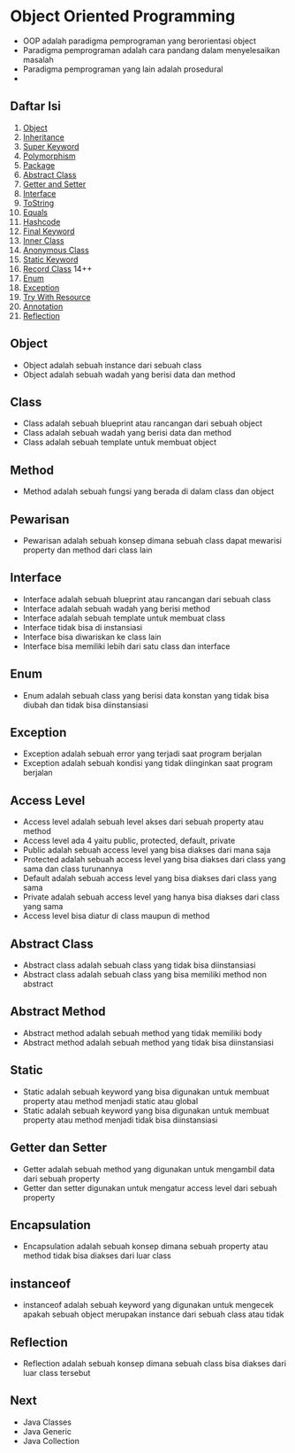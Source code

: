 # Object Oriented Programming

- OOP adalah paradigma pemprograman yang berorientasi object
- Paradigma pemprograman adalah cara pandang dalam menyelesaikan masalah
- Paradigma pemprograman yang lain adalah prosedural
- 
## Daftar Isi

1. [Object](./src/Object.java)
2. [Inheritance](./src/Inheritance.java)
3. [Super Keyword](./src/SuperKeyword.java)
4. [Polymorphism](./src/Polymorphism.java)
5. [Package](./src/Package.java)
6. [Abstract Class](./src/AbstractClass.java)
7. [Getter and Setter](./src/GetterSetter.java)
8. [Interface](./src/Interface.java)
9. [ToString](./src/ToString.java)
10. [Equals](./src/Equals.java)
11. [Hashcode](./src/HashCode.java)
12. [Final Keyword](./src/FinalKeyword.java)
13. [Inner Class](./src/InnerClass.java)
14. [Anonymous Class](./src/AnonymousClass.java)
15. [Static Keyword](./src/StaticKeyword.java)
16. [Record Class](./src/RecordClass.java)  14++
17. [Enum](./src/Enum.java)
18. [Exception](./src/Exception.java)
19. [Try With Resource](./src/TryWithResource.java)
20. [Annotation](./src/Annotation.java)
21. [Reflection](./src/Reflection.java)

## Object

- Object adalah sebuah instance dari sebuah class
- Object adalah sebuah wadah yang berisi data dan method

## Class

- Class adalah sebuah blueprint atau rancangan dari sebuah object
- Class adalah sebuah wadah yang berisi data dan method
- Class adalah sebuah template untuk membuat object

## Method

- Method adalah sebuah fungsi yang berada di dalam class dan object

## Pewarisan

- Pewarisan adalah sebuah konsep dimana sebuah class dapat mewarisi property dan method dari class lain

## Interface

- Interface adalah sebuah blueprint atau rancangan dari sebuah class
- Interface adalah sebuah wadah yang berisi method
- Interface adalah sebuah template untuk membuat class
- Interface tidak bisa di instansiasi
- Interface bisa diwariskan ke class lain
- Interface bisa memiliki lebih dari satu class dan interface

## Enum

- Enum adalah sebuah class yang berisi data konstan yang tidak bisa diubah dan tidak bisa diinstansiasi

## Exception

- Exception adalah sebuah error yang terjadi saat program berjalan
- Exception adalah sebuah kondisi yang tidak diinginkan saat program berjalan

## Access Level

- Access level adalah sebuah level akses dari sebuah property atau method
- Access level ada 4 yaitu public, protected, default, private
- Public adalah sebuah access level yang bisa diakses dari mana saja
- Protected adalah sebuah access level yang bisa diakses dari class yang sama dan class turunannya
- Default adalah sebuah access level yang bisa diakses dari class yang sama
- Private adalah sebuah access level yang hanya bisa diakses dari class yang sama
- Access level bisa diatur di class maupun di method

## Abstract Class

- Abstract class adalah sebuah class yang tidak bisa diinstansiasi
- Abstract class adalah sebuah class yang bisa memiliki method non abstract

## Abstract Method

- Abstract method adalah sebuah method yang tidak memiliki body
- Abstract method adalah sebuah method yang tidak bisa diinstansiasi

## Static

- Static adalah sebuah keyword yang bisa digunakan untuk membuat property atau method menjadi static atau global
- Static adalah sebuah keyword yang bisa digunakan untuk membuat property atau method menjadi tidak bisa diinstansiasi

## Getter dan Setter

- Getter adalah sebuah method yang digunakan untuk mengambil data dari sebuah property
- Getter dan setter digunakan untuk mengatur access level dari sebuah property

## Encapsulation

- Encapsulation adalah sebuah konsep dimana sebuah property atau method tidak bisa diakses dari luar class

## instanceof

- instanceof adalah sebuah keyword yang digunakan untuk mengecek apakah sebuah object merupakan instance dari sebuah class atau tidak

## Reflection

- Reflection adalah sebuah konsep dimana sebuah class bisa diakses dari luar class tersebut

## Next

- Java Classes
- Java Generic
- Java Collection
